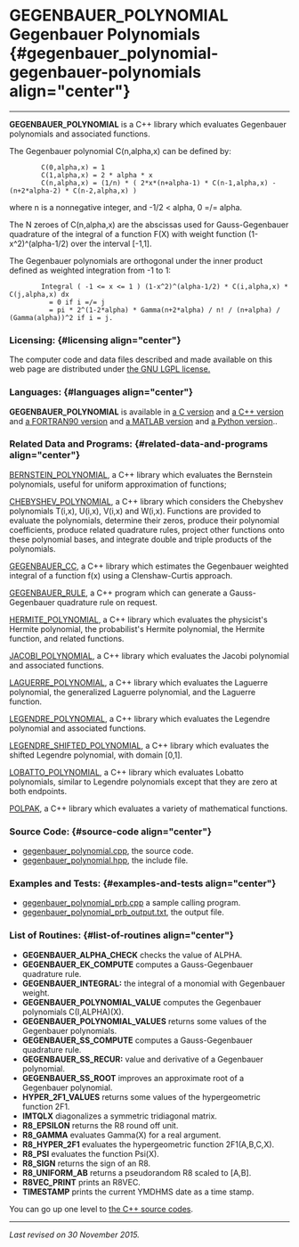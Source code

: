 GEGENBAUER\_POLYNOMIAL\
Gegenbauer Polynomials {#gegenbauer_polynomial-gegenbauer-polynomials align="center"}
=======================

------------------------------------------------------------------------

**GEGENBAUER\_POLYNOMIAL** is a C++ library which evaluates Gegenbauer
polynomials and associated functions.

The Gegenbauer polynomial C(n,alpha,x) can be defined by:

            C(0,alpha,x) = 1
            C(1,alpha,x) = 2 * alpha * x
            C(n,alpha,x) = (1/n) * ( 2*x*(n+alpha-1) * C(n-1,alpha,x) - (n+2*alpha-2) * C(n-2,alpha,x) )
          

where n is a nonnegative integer, and -1/2 &lt; alpha, 0 =/= alpha.

The N zeroes of C(n,alpha,x) are the abscissas used for Gauss-Gegenbauer
quadrature of the integral of a function F(X) with weight function
(1-x\^2)\^(alpha-1/2) over the interval \[-1,1\].

The Gegenbauer polynomials are orthogonal under the inner product
defined as weighted integration from -1 to 1:

            Integral ( -1 <= x <= 1 ) (1-x^2)^(alpha-1/2) * C(i,alpha,x) * C(j,alpha,x) dx 
              = 0 if i =/= j
              = pi * 2^(1-2*alpha) * Gamma(n+2*alpha) / n! / (n+alpha) / (Gamma(alpha))^2 if i = j.
          

### Licensing: {#licensing align="center"}

The computer code and data files described and made available on this
web page are distributed under [the GNU LGPL
license.](../../txt/gnu_lgpl.txt)

### Languages: {#languages align="center"}

**GEGENBAUER\_POLYNOMIAL** is available in [a C
version](../../c_src/gegenbauer_polynomial/gegenbauer_polynomial.md)
and [a C++
version](../../master/gegenbauer_polynomial/gegenbauer_polynomial.md)
and [a FORTRAN90
version](../../f_src/gegenbauer_polynomial/gegenbauer_polynomial.md)
and [a MATLAB
version](../../m_src/gegenbauer_polynomial/gegenbauer_polynomial.md)
and [a Python
version](../../py_src/gegenbauer_polynomial/gegenbauer_polynomial.md)..

### Related Data and Programs: {#related-data-and-programs align="center"}

[BERNSTEIN\_POLYNOMIAL](../../master/bernstein_polynomial/bernstein_polynomial.md),
a C++ library which evaluates the Bernstein polynomials, useful for
uniform approximation of functions;

[CHEBYSHEV\_POLYNOMIAL](../../master/chebyshev_polynomial/chebyshev_polynomial.md),
a C++ library which considers the Chebyshev polynomials T(i,x), U(i,x),
V(i,x) and W(i,x). Functions are provided to evaluate the polynomials,
determine their zeros, produce their polynomial coefficients, produce
related quadrature rules, project other functions onto these polynomial
bases, and integrate double and triple products of the polynomials.

[GEGENBAUER\_CC](../../master/gegenbauer_cc/gegenbauer_cc.md), a C++
library which estimates the Gegenbauer weighted integral of a function
f(x) using a Clenshaw-Curtis approach.

[GEGENBAUER\_RULE](../../master/gegenbauer_rule/gegenbauer_rule.md),
a C++ program which can generate a Gauss-Gegenbauer quadrature rule on
request.

[HERMITE\_POLYNOMIAL](../../master/hermite_polynomial/hermite_polynomial.md),
a C++ library which evaluates the physicist's Hermite polynomial, the
probabilist's Hermite polynomial, the Hermite function, and related
functions.

[JACOBI\_POLYNOMIAL](../../master/jacobi_polynomial/jacobi_polynomial.md),
a C++ library which evaluates the Jacobi polynomial and associated
functions.

[LAGUERRE\_POLYNOMIAL](../../master/laguerre_polynomial/laguerre_polynomial.md),
a C++ library which evaluates the Laguerre polynomial, the generalized
Laguerre polynomial, and the Laguerre function.

[LEGENDRE\_POLYNOMIAL](../../master/legendre_polynomial/legendre_polynomial.md),
a C++ library which evaluates the Legendre polynomial and associated
functions.

[LEGENDRE\_SHIFTED\_POLYNOMIAL](../../master/legendre_shifted_polynomial/legendre_shifted_polynomial.md),
a C++ library which evaluates the shifted Legendre polynomial, with
domain \[0,1\].

[LOBATTO\_POLYNOMIAL](../../master/lobatto_polynomial/lobatto_polynomial.md),
a C++ library which evaluates Lobatto polynomials, similar to Legendre
polynomials except that they are zero at both endpoints.

[POLPAK](../../master/polpak/polpak.md), a C++ library which
evaluates a variety of mathematical functions.

### Source Code: {#source-code align="center"}

-   [gegenbauer\_polynomial.cpp](gegenbauer_polynomial.cpp), the source
    code.
-   [gegenbauer\_polynomial.hpp](gegenbauer_polynomial.hpp), the include
    file.

### Examples and Tests: {#examples-and-tests align="center"}

-   [gegenbauer\_polynomial\_prb.cpp](gegenbauer_polynomial_prb.cpp) a
    sample calling program.
-   [gegenbauer\_polynomial\_prb\_output.txt](gegenbauer_polynomial_prb_output.txt),
    the output file.

### List of Routines: {#list-of-routines align="center"}

-   **GEGENBAUER\_ALPHA\_CHECK** checks the value of ALPHA.
-   **GEGENBAUER\_EK\_COMPUTE** computes a Gauss-Gegenbauer quadrature
    rule.
-   **GEGENBAUER\_INTEGRAL:** the integral of a monomial with Gegenbauer
    weight.
-   **GEGENBAUER\_POLYNOMIAL\_VALUE** computes the Gegenbauer
    polynomials C(I,ALPHA)(X).
-   **GEGENBAUER\_POLYNOMIAL\_VALUES** returns some values of the
    Gegenbauer polynomials.
-   **GEGENBAUER\_SS\_COMPUTE** computes a Gauss-Gegenbauer quadrature
    rule.
-   **GEGENBAUER\_SS\_RECUR:** value and derivative of a Gegenbauer
    polynomial.
-   **GEGENBAUER\_SS\_ROOT** improves an approximate root of a
    Gegenbauer polynomial.
-   **HYPER\_2F1\_VALUES** returns some values of the hypergeometric
    function 2F1.
-   **IMTQLX** diagonalizes a symmetric tridiagonal matrix.
-   **R8\_EPSILON** returns the R8 round off unit.
-   **R8\_GAMMA** evaluates Gamma(X) for a real argument.
-   **R8\_HYPER\_2F1** evaluates the hypergeometric function
    2F1(A,B,C,X).
-   **R8\_PSI** evaluates the function Psi(X).
-   **R8\_SIGN** returns the sign of an R8.
-   **R8\_UNIFORM\_AB** returns a pseudorandom R8 scaled to \[A,B\].
-   **R8VEC\_PRINT** prints an R8VEC.
-   **TIMESTAMP** prints the current YMDHMS date as a time stamp.

You can go up one level to [the C++ source codes](../cpp_src.md).

------------------------------------------------------------------------

*Last revised on 30 November 2015.*
